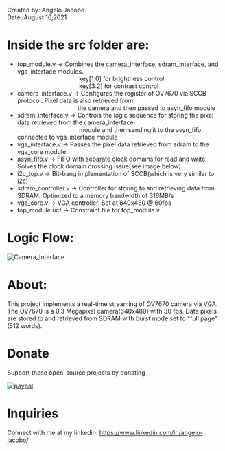 Created by: Angelo Jacobo   
Date: August 16,2021   

# Inside the src folder are:   
* top_module.v -> Combines the camera_interface, sdram_interface, and vga_interface modules.   
&emsp;&emsp;&emsp;&emsp;&emsp;&emsp;&emsp;&emsp;&emsp;&emsp; key[1:0] for brightness control   
&emsp;&emsp;&emsp;&emsp;&emsp;&emsp;&emsp;&emsp;&emsp;&emsp; key[3:2] for contrast control   
* camera_interface.v -> Configures the register of OV7670 via SCCB protocol. Pixel data is  also retrieved from    
&emsp;&emsp;&emsp;&emsp;&emsp;&emsp;&emsp;&emsp;&emsp;&emsp;the camera and then passed to asyn_fifo module   
* sdram_interface.v -> Controls the logic sequence for storing the pixel data retrieved from the camera_interface  
&emsp;&emsp;&emsp;&emsp;&emsp;&emsp;&emsp;&emsp;&emsp;&emsp; module and then sending it to the asyn_fifo connected to vga_interface module   
* vga_interface.v -> Passes the pixel data retrieved from sdram to the vga_core module 
* asyn_fifo.v -> FIFO with separate clock domains for read and write. Solves the clock domain crossing issue(see image below)      
* i2c_top.v -> Bit-bang implementation of SCCB(which is very similar to i2c)    
* sdram_controller.v -> Controller for storing to and retrieving data from SDRAM. Optimized to a memory bandwidth of 316MB/s  
* vga_core.v -> VGA controller. Set at 640x480 @ 60fps   
* top_module.ucf -> Constraint file for top_module.v   

# Logic Flow:
![Camera_Interface](https://user-images.githubusercontent.com/87559347/129671784-1be86eca-7cfa-4566-9a94-96a9e9015aa7.jpg)

# About:  
This project implements a real-time streaming of OV7670 camera via VGA. The OV7670 is a 0.3 Megapixel camera(640x480) with 30 fps.
Data pixels are stored to and retrieved from SDRAM with burst mode set to "full page"(512 words).

# Donate   
Support these open-source projects by donating  

[![paypal](https://www.paypalobjects.com/en_US/i/btn/btn_donateCC_LG.gif)](https://www.paypal.com/donate?hosted_button_id=GBJQGJNCJZVRU)


# Inquiries  
Connect with me at my linkedin: https://www.linkedin.com/in/angelo-jacobo/
